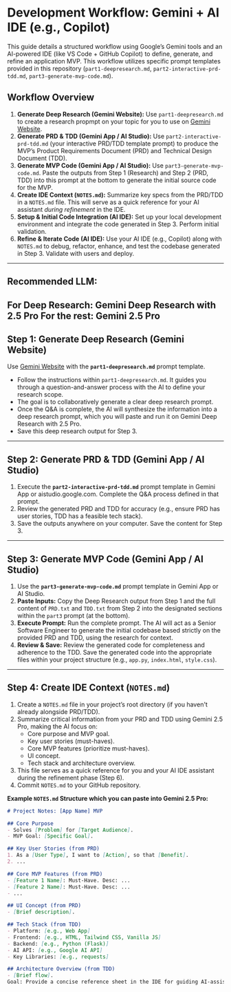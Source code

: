 # Development Workflow: Gemini + AI IDE (e.g., Copilot)

This guide details a structured workflow using Google’s Gemini tools and an AI-powered IDE (like VS Code + GitHub Copilot) to define, generate, and refine an application MVP. This workflow utilizes specific prompt templates provided in this repository (`part1-deepresearch.md`, `part2-interactive-prd-tdd.md`, `part3-generate-mvp-code.md`).

## Workflow Overview

1.  **Generate Deep Research (Gemini Website):** Use `part1-deepresearch.md` to create a research propmpt on your topic for you to use on [Gemini Website](https://gemini.google.com/app).
2.  **Generate PRD & TDD (Gemini App / AI Studio):** Use `part2-interactive-prd-tdd.md` (your interactive PRD/TDD template prompt) to produce the MVP’s Product Requirements Document (PRD) and Technical Design Document (TDD).
3.  **Generate MVP Code (Gemini App / AI Studio):** Use `part3-generate-mvp-code.md`. Paste the outputs from Step 1 (Research) and Step 2 (PRD, TDD) into this prompt at the bottom to generate the initial source code for the MVP.
4.  **Create IDE Context (`NOTES.md`):** Summarize key specs from the PRD/TDD in a `NOTES.md` file. This will serve as a quick reference for your AI assistant *during refinement* in the IDE.
5.  **Setup & Initial Code Integration (AI IDE):** Set up your local development environment and integrate the code generated in Step 3. Perform initial validation.
6.  **Refine & Iterate Code (AI IDE):** Use your AI IDE (e.g., Copilot) along with `NOTES.md` to debug, refactor, enhance, and test the codebase generated in Step 3. Validate with users and deploy.

---
## Recommended LLM:

For Deep Research: Gemini Deep Research with 2.5 Pro
For the rest: Gemini 2.5 Pro
---

## Step 1: Generate Deep Research (Gemini Website)

Use [Gemini Website](https://gemini.google.com/app) with the **`part1-deepresearch.md`** prompt template.
* Follow the instructions within `part1-deepresearch.md`. It guides you through a question-and-answer process with the AI to define your research scope.
* The goal is to collaboratively generate a clear deep research prompt.
* Once the Q&A is complete, the AI will synthesize the information into a deep research prompt, which you will paste and run it on Gemini Deep Research with 2.5 Pro.
* Save this deep research output for Step 3.

---

## Step 2: Generate PRD & TDD (Gemini App / AI Studio)

1.  Execute the **`part2-interactive-prd-tdd.md`** prompt template in Gemini App or aistudio.google.com. Complete the Q&A process defined in that prompt.
2.  Review the generated PRD and TDD for accuracy (e.g., ensure PRD has user stories, TDD has a feasible tech stack).
3.  Save the outputs anywhere on your computer. Save the content for Step 3.

---

## Step 3: Generate MVP Code (Gemini App / AI Studio)

1.  Use the **`part3-generate-mvp-code.md`** prompt template in Gemini App or AI Studio.
2.  **Paste Inputs:** Copy the Deep Research output from Step 1 and the full content of `PRD.txt` and `TDD.txt` from Step 2 into the designated sections within the `part3` prompt (at the bottom).
3.  **Execute Prompt:** Run the complete prompt. The AI will act as a Senior Software Engineer to generate the initial codebase based strictly on the provided PRD and TDD, using the research for context.
4.  **Review & Save:** Review the generated code for completeness and adherence to the TDD. Save the generated code into the appropriate files within your project structure (e.g., `app.py`, `index.html`, `style.css`).

---

## Step 4: Create IDE Context (`NOTES.md`)

1.  Create a `NOTES.md` file in your project’s root directory (if you haven't already alongside PRD/TDD).
2.  Summarize critical information from your PRD and TDD using Gemini 2.5 Pro, making the AI focus on:
    * Core purpose and MVP goal.
    * Key user stories (must-haves).
    * Core MVP features (prioritize must-haves).
    * UI concept.
    * Tech stack and architecture overview.
3.  This file serves as a quick reference for you and your AI IDE assistant during the refinement phase (Step 6).
4.  Commit `NOTES.md` to your GitHub repository.

**Example `NOTES.md` Structure which you can paste into Gemini 2.5 Pro:**

```markdown
# Project Notes: [App Name] MVP

## Core Purpose
- Solves [Problem] for [Target Audience].
- MVP Goal: [Specific Goal].

## Key User Stories (from PRD)
1. As a [User Type], I want to [Action], so that [Benefit].
2. ...

## Core MVP Features (from PRD)
- [Feature 1 Name]: Must-Have. Desc: ...
- [Feature 2 Name]: Must-Have. Desc: ...
- ...

## UI Concept (from PRD)
- [Brief description].

## Tech Stack (from TDD)
- Platform: [e.g., Web App]
- Frontend: [e.g., HTML, Tailwind CSS, Vanilla JS]
- Backend: [e.g., Python (Flask)]
- AI API: [e.g., Google AI API]
- Key Libraries: [e.g., requests]

## Architecture Overview (from TDD)
- [Brief flow].
Goal: Provide a concise reference sheet in the IDE for guiding AI-assisted refinement.Step 5: Setup & Initial Code Integration (AI IDE)Work in your local development environment and IDE:Setup: Clone your GitHub repository (git clone ...). Ensure you have the code files generated in Step 3 saved in the correct project structure. Install dependencies based on the tech stack (npm install, pip install -r requirements.txt, etc.).Initial Run: Try running the application locally based on standard procedures for the tech stack. Perform basic smoke tests to ensure it runs without immediate errors.Commit: Commit the initial codebase generated from Step 3 to your repository (git add ., git commit -m "Add initial MVP code generated by Part 3 prompt", git push).Goal: Get the generated codebase running in your local environment and under version control.Step 6: Refine & Iterate Code (AI IDE)Use your AI-powered IDE (VS Code + Copilot, Cursor, etc.) to improve and finalize the code:Refine: Work through the codebase feature by feature or file by file. Use your AI assistant, providing context from NOTES.md or specific code snippets, to:Explain complex code sections.Refactor for clarity, efficiency, or adherence to best practices.Fix bugs identified during testing.Add or improve comments and documentation.Implement more robust error handling if needed.Make minor adjustments based on initial testing.Test: Continuously test the application locally as you refine it. Test individual features and the overall workflow.Validate: Share the app with a small group (e.g., colleagues, target users) to gather feedback. Update the code based on feedback if needed.Deploy: Package or deploy the app (e.g., for a web app, deploy to Netlify; for a desktop app, create a distributable package). Share the app link or binary.Commit: Commit changes frequently during refinement (git add ., git commit -m "Refactor feature X", git push). Commit final changes before deployment (git commit -m "Final MVP refinements").Goal: Ensure the code is clean, robust, functional, meets MVP requirements (ref NOTES.md, PRD, TDD), and is validated by users before final deployment.Tips for SuccessKeep NOTES.md Handy: Use it as a quick reference during Step 6 refinement. Major requirement changes should ideally go back to Step 2 (PRD/TDD) and potentially Step 3 (code regeneration).Provide Context to IDE AI: When asking for refinement help in Step 6, reference NOTES.md or paste relevant code snippets/PRD/TDD sections into the AI assistant's chat or comments.Be Specific with Prompts: Clear prompts get better results, both in the initial generation (Steps 1-3) and refinement (Step 6).Iterate: Generate (Step 3), Integrate (Step 5), Refine & Test (Step 6).Focus Refinement Prompts: Ask the IDE AI for specific, smaller tasks (
